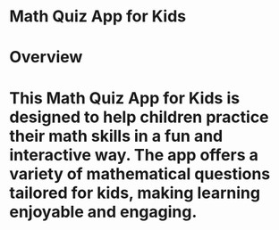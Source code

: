 # Math Quiz App for Kids
# Overview
# This Math Quiz App for Kids is designed to help children practice their math skills in a fun and interactive way. The app offers a variety of mathematical questions tailored for kids, making learning enjoyable and engaging.
